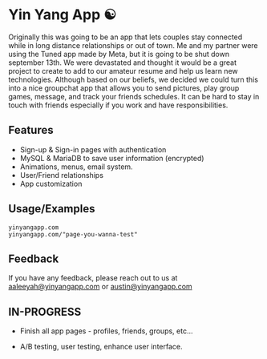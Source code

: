 # Yin Yang App ☯️

Originally this was going to be an app that lets couples stay connected while in long distance relationships or out of town.
Me and my partner were using the Tuned app made by Meta, but it is going to be shut down september 13th.
We were devastated and thought it would be a great project to create to add to our amateur resume and help us learn new technologies.
Although based on our beliefs, we decided we could turn this into a nice groupchat app that allows you to send pictures, play group games, message, and track your friends schedules. It can be hard to stay in touch with friends especially if you work and have responsibilities.




## Features

- Sign-up & Sign-in pages with authentication
- MySQL & MariaDB to save user information (encrypted)
- Animations, menus, email system.
- User/Friend relationships
- App customization



## Usage/Examples
```
yinyangapp.com
yinyangapp.com/"page-you-wanna-test"
```


## Feedback

If you have any feedback, please reach out to us at aaleeyah@yinyangapp.com or austin@yinyangapp.com

## IN-PROGRESS
- Finish all app pages - profiles, friends, groups, etc...

- A/B testing, user testing, enhance user interface.


